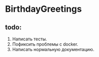 # BirthdayGreetings

## todo:
1. Написать тесты.
2. Пофиксить проблемы с docker. 
3. Написать нормальную документацию.
